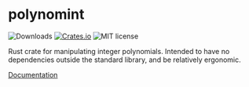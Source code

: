 # polynomint

![Downloads](https://img.shields.io/crates/d/polynomint.svg)
[![Crates.io](https://img.shields.io/crates/v/polynomint.svg)](https://crates.io/crates/polynomint)
![MIT license](https://img.shields.io/crates/l/polynomint.svg)

Rust crate for manipulating integer polynomials. Intended to have no dependencies outside the standard library, and be relatively ergonomic.

[Documentation](https://docs.rs/polynomint)
